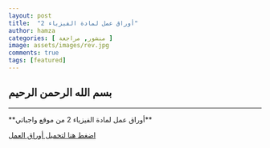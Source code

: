 ```yaml
---
layout: post
title:  "أوراق عمل لمادة الفيزياء 2"
author: hamza
categories: [ منشور, مراجعة ]
image: assets/images/rev.jpg
comments: true
tags: [featured]
---
```


## بسم الله الرحمن الرحيم
<hr>
**أوراق عمل لمادة الفيزياء 2 من موقع واجباتي**

[اضغط هنا لتحميل أوراق العمل](https://www.wajibati.net/wp-content/uploads/2020/10/fez222.pdf)
